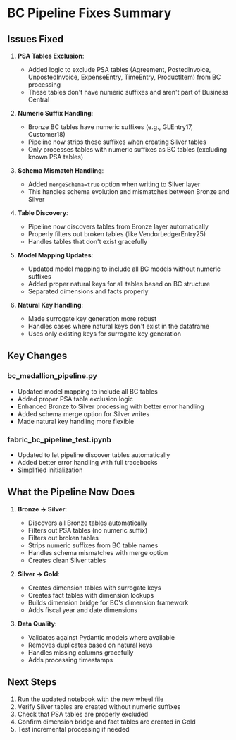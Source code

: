 # BC Pipeline Fixes Summary

## Issues Fixed

1. **PSA Tables Exclusion**: 
   - Added logic to exclude PSA tables (Agreement, PostedInvoice, UnpostedInvoice, ExpenseEntry, TimeEntry, ProductItem) from BC processing
   - These tables don't have numeric suffixes and aren't part of Business Central

2. **Numeric Suffix Handling**:
   - Bronze BC tables have numeric suffixes (e.g., GLEntry17, Customer18)
   - Pipeline now strips these suffixes when creating Silver tables
   - Only processes tables with numeric suffixes as BC tables (excluding known PSA tables)

3. **Schema Mismatch Handling**:
   - Added `mergeSchema=true` option when writing to Silver layer
   - This handles schema evolution and mismatches between Bronze and Silver

4. **Table Discovery**:
   - Pipeline now discovers tables from Bronze layer automatically
   - Properly filters out broken tables (like VendorLedgerEntry25)
   - Handles tables that don't exist gracefully

5. **Model Mapping Updates**:
   - Updated model mapping to include all BC models without numeric suffixes
   - Added proper natural keys for all tables based on BC structure
   - Separated dimensions and facts properly

6. **Natural Key Handling**:
   - Made surrogate key generation more robust
   - Handles cases where natural keys don't exist in the dataframe
   - Uses only existing keys for surrogate key generation

## Key Changes

### bc_medallion_pipeline.py
- Updated model mapping to include all BC tables
- Added proper PSA table exclusion logic
- Enhanced Bronze to Silver processing with better error handling
- Added schema merge option for Silver writes
- Made natural key handling more flexible

### fabric_bc_pipeline_test.ipynb
- Updated to let pipeline discover tables automatically
- Added better error handling with full tracebacks
- Simplified initialization

## What the Pipeline Now Does

1. **Bronze → Silver**:
   - Discovers all Bronze tables automatically
   - Filters out PSA tables (no numeric suffix)
   - Filters out broken tables
   - Strips numeric suffixes from BC table names
   - Handles schema mismatches with merge option
   - Creates clean Silver tables

2. **Silver → Gold**:
   - Creates dimension tables with surrogate keys
   - Creates fact tables with dimension lookups
   - Builds dimension bridge for BC's dimension framework
   - Adds fiscal year and date dimensions

3. **Data Quality**:
   - Validates against Pydantic models where available
   - Removes duplicates based on natural keys
   - Handles missing columns gracefully
   - Adds processing timestamps

## Next Steps

1. Run the updated notebook with the new wheel file
2. Verify Silver tables are created without numeric suffixes
3. Check that PSA tables are properly excluded
4. Confirm dimension bridge and fact tables are created in Gold
5. Test incremental processing if needed